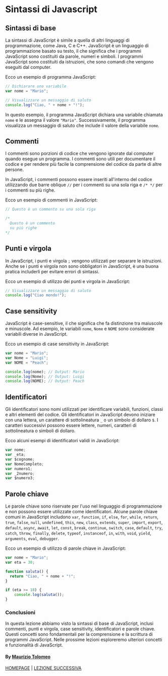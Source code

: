 # Sintassi di Javascript

## Sintassi di base

La sintassi di JavaScript è simile a quella di altri linguaggi di programmazione, come Java, C e C++. JavaScript è un linguaggio di programmazione basato su testo, il che significa che i programmi JavaScript sono costituiti da parole, numeri e simboli. I programmi JavaScript sono costituiti da istruzioni, che sono comandi che vengono eseguiti dal computer.

Ecco un esempio di programma JavaScript:

```javascript
// Dichiarare una variabile
var nome = "Mario";

// Visualizzare un messaggio di saluto
console.log("Ciao, " + nome + "!");
```

In questo esempio, il programma JavaScript dichiara una variabile chiamata `nome` e le assegna il valore `"Mario"`. Successivamente, il programma visualizza un messaggio di saluto che include il valore della variabile `nome`.

## Commenti

I commenti sono porzioni di codice che vengono ignorate dal computer quando esegue un programma. I commenti sono utili per documentare il codice e per rendere più facile la comprensione del codice da parte di altre persone.

In JavaScript, i commenti possono essere inseriti all'interno del codice utilizzando due barre oblique `//` per i commenti su una sola riga e `/* */` per i commenti su più righe.

Ecco un esempio di commenti in JavaScript:

```javascript
// Questo è un commento su una sola riga

/*
  Questo è un commento
  su più righe
*/
```

## Punti e virgola

In JavaScript, i punti e virgola `;` vengono utilizzati per separare le istruzioni. Anche se i punti e virgola non sono obbligatori in JavaScript, è una buona pratica includerli per evitare errori di sintassi.

Ecco un esempio di utilizzo dei punti e virgola in JavaScript:

```javascript
// Visualizzare un messaggio di saluto
console.log("Ciao mondo!");
```

## Case sensitivity

JavaScript è case-sensitive, il che significa che fa distinzione tra maiuscole e minuscole. Ad esempio, le variabili `nome`, `Nome` e `NOME` sono considerate variabili diverse in JavaScript.

Ecco un esempio di case sensitivity in JavaScript:

```javascript
var nome = "Mario";
var Nome = "Luigi";
var NOME = "Peach";

console.log(nome); // Output: Mario
console.log(Nome); // Output: Luigi
console.log(NOME); // Output: Peach
```

## Identificatori

Gli identificatori sono nomi utilizzati per identificare variabili, funzioni, classi e altri elementi del codice. Gli identificatori in JavaScript devono iniziare con una lettera, un carattere di sottolineatura `_` o un simbolo di dollaro `$`. I caratteri successivi possono essere lettere, numeri, caratteri di sottolineatura o simboli di dollaro.

Ecco alcuni esempi di identificatori validi in JavaScript:

```javascript
var nome;
var _eta;
var $cognome;
var NomeCompleto;
var numero1;
var _2numero;
var $numero3;
```

## Parole chiave

Le parole chiave sono riservate per l'uso nel linguaggio di programmazione e non possono essere utilizzate come identificatori. Alcune parole chiave comuni in JavaScript includono `var`, `function`, `if`, `else`, `for`, `while`, `return`, `true`, `false`, `null`, `undefined`, `this`, `new`, `class`, `extends`, `super`, `import`, `export`, `default`, `async`, `await`, `let`, `const`, `break`, `continue`, `switch`, `case`, `default`, `try`, `catch`, `throw`, `finally`, `delete`, `typeof`, `instanceof`, `in`, `with`, `void`, `yield`, `arguments`, `eval`, `debugger`.

Ecco un esempio di utilizzo di parole chiave in JavaScript:

```javascript
var nome = "Mario";
var eta = 30;

function saluta() {
  return "Ciao, " + nome + "!";
}

if (eta >= 18) {
    console.log(saluta());
}
```

### Conclusioni

In questa lezione abbiamo visto la sintassi di base di JavaScript, inclusi commenti, punti e virgola, case sensitivity, identificatori e parole chiave. Questi concetti sono fondamentali per la comprensione e la scrittura di programmi JavaScript. Nelle prossime lezioni esploreremo ulteriori concetti e funzionalità di JavaScript.

#### By [Maurizio Tolomeo](https://github.com/moris88)

[HOMEPAGE](/README.md) | [LEZIONE SUCCESSIVA](/lezioni/lezione3.md)
